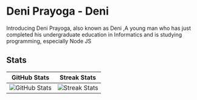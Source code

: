 # Deni Prayoga - Deni

Introducing Deni Prayoga, also known as Deni ,A young man who has just completed his undergraduate education in Informatics and is studying programming, especially Node JS

## Stats

| GitHub Stats                                                                                                                      | Streak Stats                                                                                                                       |
|-----------------------------------------------------------------------------------------------------------------------------------|------------------------------------------------------------------------------------------------------------------------------------|
| ![GitHub Stats](https://github-readme-stats.vercel.app/api/?username=xxidbr9&show_icons=true&title_color=FA8B00&icon_color=FA8B00&text_color=FDFDFD&bg_color=151515&locale=en&hide_border=true) | ![Streak Stats](https://github-readme-streak-stats.herokuapp.com?user=xxidbr9&theme=dark&hide_border=true) |

